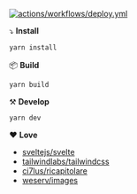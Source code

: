 [![actions/workflows/deploy.yml](https://github.com/cross-internet/cross-internet.github.io/actions/workflows/deploy.yml/badge.svg)](https://github.com/cross-internet/cross-internet.github.io/actions/workflows/deploy.yml)

⤵️ **Install**

```bash
yarn install
```

📦 **Build**

```bash
yarn build
```

⚒️ **Develop**

```bash
yarn dev
```

❤️ **Love**

- [sveltejs/svelte](https://github.com/sveltejs/svelte)
- [tailwindlabs/tailwindcss](https://github.com/tailwindlabs/tailwindcss)
- [ci7lus/ricapitolare](https://github.com/ci7lus/ricapitolare)
- [weserv/images](https://github.com/weserv/images)
